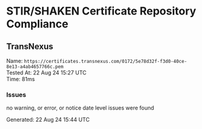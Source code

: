 # STIR/SHAKEN Certificate Repository Compliance

## TransNexus

Name: `https://certificates.transnexus.com/0172/5e78d32f-f3d0-40ce-8e13-a4ab4657766c.pem`\
Tested At: 22 Aug 24 15:27 UTC\
Time: 81ms

### Issues

no warning, or error, or notice date level issues were found

Generated: 22 Aug 24 15:44 UTC